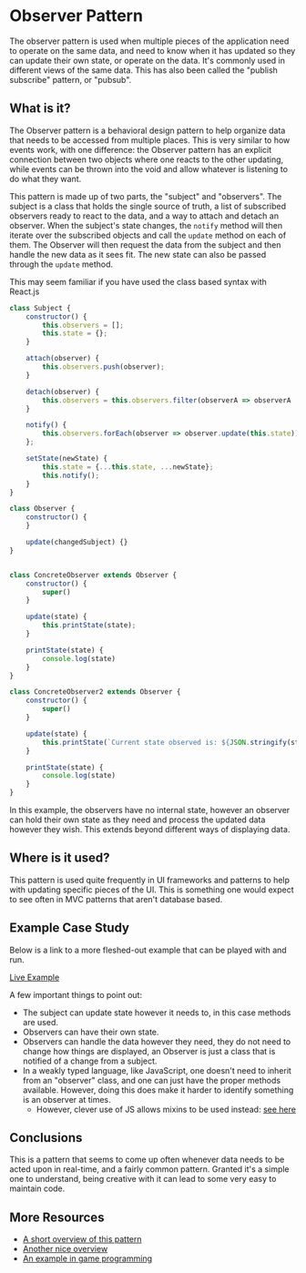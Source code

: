 # Observer Pattern

The observer pattern is used when multiple pieces of the application need to operate on the same data, and need to know when it has updated so they can update their own state, or operate on the data. It's commonly used in different views of the same data. This has also been called the "publish subscribe" pattern, or "pubsub".

## What is it?

The Observer pattern is a behavioral design pattern to help organize data that needs to be accessed from multiple places. This is very similar to how events work, with one difference: the Observer pattern has an explicit connection between two objects where one reacts to the other updating, while events can be thrown into the void and allow whatever is listening to do what they want. 

This pattern is made up of two parts, the "subject" and "observers". The subject is a class that holds the single source of truth, a list of subscribed observers ready to react to the data, and a way to attach and detach an observer. When the subject's state changes, the `notify` method will then iterate over the subscribed objects and call the `update` method on each of them. The Observer will then request the data from the subject and then handle the new data as it sees fit. The new state can also be passed through the `update` method.

This may seem familiar if you have used the class based syntax with React.js

~~~javascript
class Subject {
	constructor() {
		this.observers = [];
		this.state = {};
	}

	attach(observer) {
		this.observers.push(observer);
	}

	detach(observer) {
		this.observers = this.observers.filter(observerA => observerA !== observerB);
	}

	notify() {
		this.observers.forEach(observer => observer.update(this.state));
	};

	setState(newState) {
		this.state = {...this.state, ...newState};
		this.notify();
	}
}

class Observer {
	constructor() {
	}

	update(changedSubject) {}
}


class ConcreteObserver extends Observer {
	constructor() {
		super()
	}

	update(state) {
		this.printState(state);
	}

	printState(state) {
		console.log(state)
	}
}

class ConcreteObserver2 extends Observer {
	constructor() {
		super()
	}

	update(state) {
		this.printState(`Current state observed is: ${JSON.stringify(state)}`);
	}

	printState(state) {
		console.log(state)
	}
}
~~~

In this example, the observers have no internal state, however an observer can hold their own state as they need and process the updated data however they wish. This extends beyond different ways of displaying data.

## Where is it used?

This pattern is used quite frequently in UI frameworks and patterns to help with updating specific pieces of the UI. This is something one would expect to see often in MVC patterns that aren't database based. 

## Example Case Study

Below is a link to a more fleshed-out example that can be played with and run.

[Live Example](https://repl.it/@I3uckwheat/bird-observer#script.js)

A few important things to point out:

* The subject can update state however it needs to, in this case methods are used.
* Observers can have their own state.
* Observers can handle the data however they need, they do not need to change how things are displayed, an Observer is just a class that is notified of a change from a subject.
* In a weakly typed language, like JavaScript, one doesn't need to inherit from an "observer" class, and one can just have the proper methods available. However, doing this does make it harder to identify something is an observer at times. 
    * However, clever use of JS allows mixins to be used instead: [see here](https://repl.it/@codyloyd/ObserverMixins#index.js)


## Conclusions

This is a pattern that seems to come up often whenever data needs to be acted upon in real-time, and a fairly common pattern. Granted it's a simple one to understand, being creative with it can lead to some very easy to maintain code.

## More Resources

* [A short overview of this pattern](https://www.dofactory.com/javascript/design-patterns/observer)
* [Another nice overview](https://www.tutorialspoint.com/design_pattern/observer_pattern.htm)
* [An example in game programming](https://gameprogrammingpatterns.com/observer.html)